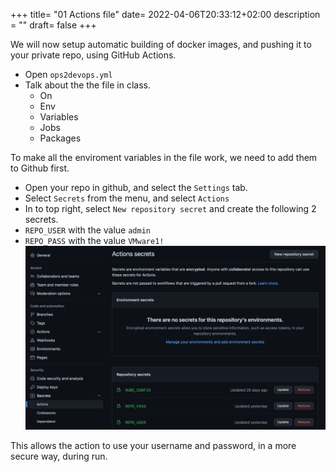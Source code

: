 +++
title= "01 Actions file"
date= 2022-04-06T20:33:12+02:00
description = ""
draft= false
+++

We will now setup automatic building of docker images, and pushing it to your private repo, using GitHub Actions.

- Open `ops2devops.yml`
- Talk about the the file in class.
    - On
    - Env
    - Variables
    - Jobs
    - Packages

To make all the enviroment variables in the file work, we need to add them to Github first.

- Open your repo in github, and select the `Settings` tab.
- Select `Secrets` from the menu, and select `Actions`
- In to top right, select `New repository secret` and create the following 2 secrets.
- `REPO_USER` with the value `admin`
- `REPO_PASS` with the value `VMware1!`
![Github Secret](/images/github_secrets.png)

This allows the action to use your username and password, in a more secure way, during run.
